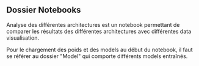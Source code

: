## Dossier Notebooks

Analyse des différentes architectures est un notebook permettant de comparer les résultats des différentes architectures avec différentes data visualisation.

Pour le chargement des poids et des models au début du notebook, il faut se référer au dossier "Model" qui comporte différents models entraînés.
